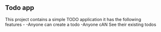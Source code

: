## Todo app
This project contains a simple TODO application
it has the following features -
-Anyone can create a todo 
-Anyone cAN See their existing todos
